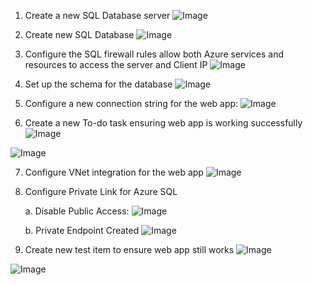 1. Create a new SQL Database server
![Image](https://github.com/user-attachments/assets/d8131191-0246-4beb-856a-60385a84b3cd)

2. Create new SQL Database
![Image](https://github.com/user-attachments/assets/9e575213-50ab-4f28-aca1-1fdba6e5f73a)

3. Configure the SQL firewall rules allow both Azure services and resources to access the server and Client IP
![Image](https://github.com/user-attachments/assets/09c66a0f-da89-4302-b85e-f24f239c0f65)

4. Set up the schema for the database
![Image](https://github.com/user-attachments/assets/801087aa-6790-4e61-b320-1cdbb8374280)

5. Configure a new connection string for the web app:
![Image](https://github.com/user-attachments/assets/be299eab-485a-4c64-8da0-c1115b583482)

6. Create a new To-do task ensuring web app is working successfully
![Image](https://github.com/user-attachments/assets/b5d49126-ac6d-4c67-a273-c288d88058ae)

![Image](https://github.com/user-attachments/assets/c44e2d81-ed62-4766-a630-f93d46b75b5f)

7. Configure VNet integration for the web app
![Image](https://github.com/user-attachments/assets/37729b11-bf1c-41d0-8a53-6743d00ec41d)

8. Configure Private Link for Azure SQL

   a. Disable Public Access:
![Image](https://github.com/user-attachments/assets/44124731-3766-4b45-95a1-1b174c40f363)

   b. Private Endpoint Created
![Image](https://github.com/user-attachments/assets/9c4b58c6-eb8f-448d-95b4-1d574a32b7d8)

10. Create new test item to ensure web app still works
![Image](https://github.com/user-attachments/assets/de9f7f46-b478-4f72-a479-daf02547015f)

![Image](https://github.com/user-attachments/assets/e3cf5336-ebb3-40c8-b676-53fec8bbf5ba)





